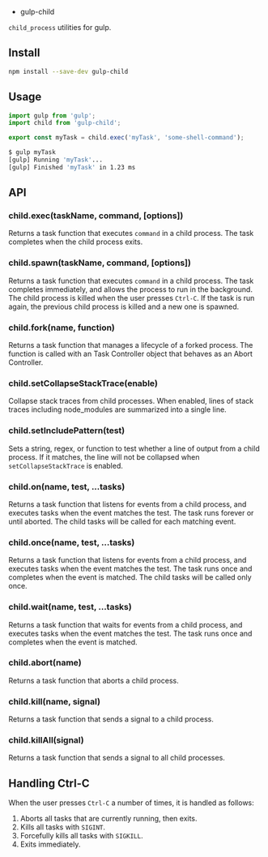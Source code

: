* gulp-child

`child_process` utilities for gulp.

## Install

```sh
npm install --save-dev gulp-child
```

## Usage

```js
import gulp from 'gulp';
import child from 'gulp-child';

export const myTask = child.exec('myTask', 'some-shell-command');
```

```sh
$ gulp myTask
[gulp] Running 'myTask'...
[gulp] Finished 'myTask' in 1.23 ms
```

## API

### child.exec(taskName, command, [options])

Returns a task function that executes `command` in a child process.
The task completes when the child process exits.

### child.spawn(taskName, command, [options])

Returns a task function that executes `command` in a child process.
The task completes immediately, and allows the process to run in the background.
The child process is killed when the user presses `Ctrl-C`.
If the task is run again, the previous child process is killed and a new one is spawned.

### child.fork(name, function)

Returns a task function that manages a lifecycle of a forked process.
The function is called with an Task Controller object that behaves
as an Abort Controller.

### child.setCollapseStackTrace(enable)

Collapse stack traces from child processes. When enabled, lines of
stack traces including node_modules are summarized into a single line.

### child.setIncludePattern(test)

Sets a string, regex, or function to test whether a line of output from a child process. If it matches, the line will not be collapsed when `setCollapseStackTrace` is enabled.

### child.on(name, test, ...tasks)

Returns a task function that listens for events from a child process,
and executes tasks when the event matches the test.
The task runs forever or until aborted.
The child tasks will be called for each matching event.

### child.once(name, test, ...tasks)

Returns a task function that listens for events from a child process,
and executes tasks when the event matches the test.
The task runs once and completes when the event is matched.
The child tasks will be called only once.

### child.wait(name, test, ...tasks)

Returns a task function that waits for events from a child process,
and executes tasks when the event matches the test.
The task runs once and completes when the event is matched.

### child.abort(name)

Returns a task function that aborts a child process.

### child.kill(name, signal)

Returns a task function that sends a signal to a child process.

### child.killAll(signal)

Returns a task function that sends a signal to all child processes.

## Handling Ctrl-C

When the user presses `Ctrl-C` a number of times, it is handled as follows:

1. Aborts all tasks that are currently running, then exits.
2. Kills all tasks with `SIGINT`.
3. Forcefully kills all tasks with `SIGKILL`.
4. Exits immediately.
